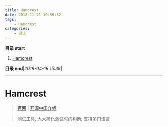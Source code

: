 ```yaml
---
title: Hamcrest
date: 2018-11-21 10:56:52
tags: 
    - Hamcrest
categories: 
    - 测试
---
```


**目录 start**
 
1. [Hamcrest](#hamcrest)

**目录 end**|_2019-04-19 15:38_|
****************************************
# Hamcrest
> [官网](http://hamcrest.org/) | [开源中国介绍](https://www.oschina.net/p/hamcrest)

> 测试工具, 大大简化测试时的判断, 支持多门语言

